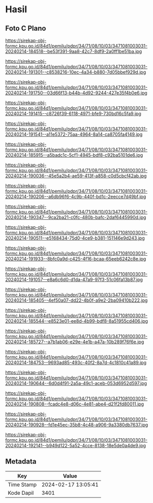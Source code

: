 # Hasil

## Foto C Plano

https://sirekap-obj-formc.kpu.go.id/84d1/pemilu/pdpr/34/71/08/10/03/3471081003031-20240214-184518--be53f391-9aa8-42c7-8df9-2a0ff1be51ba.jpg

https://sirekap-obj-formc.kpu.go.id/84d1/pemilu/pdpr/34/71/08/10/03/3471081003031-20240214-191301--c8538216-10ec-4a34-b880-7d05bbef929d.jpg

https://sirekap-obj-formc.kpu.go.id/84d1/pemilu/pdpr/34/71/08/10/03/3471081003031-20240214-191750--03d66f13-b44b-4d92-9244-427e35f4b0e6.jpg

https://sirekap-obj-formc.kpu.go.id/84d1/pemilu/pdpr/34/71/08/10/03/3471081003031-20240214-191415--c8726f39-6118-4971-bfe9-730bd16c5fa9.jpg

https://sirekap-obj-formc.kpu.go.id/84d1/pemilu/pdpr/34/71/08/10/03/3471081003031-20240214-191541--a11e5372-75aa-4964-8a14-ca8705fa4149.jpg

https://sirekap-obj-formc.kpu.go.id/84d1/pemilu/pdpr/34/71/08/10/03/3471081003031-20240214-185915--a5badc1c-5cf1-4945-bdf8-c92ba5101de6.jpg

https://sirekap-obj-formc.kpu.go.id/84d1/pemilu/pdpr/34/71/08/10/03/3471081003031-20240214-190036--45e5a2b4-ae59-413f-a858-c0d5cbcf42ab.jpg

https://sirekap-obj-formc.kpu.go.id/84d1/pemilu/pdpr/34/71/08/10/03/3471081003031-20240214-190206--a6db96f6-4c9b-440f-bd1c-2eecce7d49bf.jpg

https://sirekap-obj-formc.kpu.go.id/84d1/pemilu/pdpr/34/71/08/10/03/3471081003031-20240214-190347--9ca2ba21-c0fc-480b-bafc-2daf6445990d.jpg

https://sirekap-obj-formc.kpu.go.id/84d1/pemilu/pdpr/34/71/08/10/03/3471081003031-20240214-190511--e5168434-75d0-4ce9-b381-151146e9d243.jpg

https://sirekap-obj-formc.kpu.go.id/84d1/pemilu/pdpr/34/71/08/10/03/3471081003031-20240214-191933--8bfc0a9d-c425-4f16-bcaa-65eeb6242c8e.jpg

https://sirekap-obj-formc.kpu.go.id/84d1/pemilu/pdpr/34/71/08/10/03/3471081003031-20240214-191057--e8a6c6d0-d1da-47a9-97f3-51c06fa13b87.jpg

https://sirekap-obj-formc.kpu.go.id/84d1/pemilu/pdpr/34/71/08/10/03/3471081003031-20240214-185405--4ef50a07-dd22-4b0f-a9e2-2ba09410b222.jpg

https://sirekap-obj-formc.kpu.go.id/84d1/pemilu/pdpr/34/71/08/10/03/3471081003031-20240214-185544--e8523e01-ee8d-4b99-bdf8-8a51955cd406.jpg

https://sirekap-obj-formc.kpu.go.id/84d1/pemilu/pdpr/34/71/08/10/03/3471081003031-20240214-185727--a7b1ab06-e29e-4e1b-a47a-10b289f76f6e.jpg

https://sirekap-obj-formc.kpu.go.id/84d1/pemilu/pdpr/34/71/08/10/03/3471081003031-20240214-184753--9693ad85-493c-40f2-8a7d-4c1810c41a89.jpg

https://sirekap-obj-formc.kpu.go.id/84d1/pemilu/pdpr/34/71/08/10/03/3471081003031-20240214-190644--6d0d4f91-2a5a-49c1-aceb-053d6952d597.jpg

https://sirekap-obj-formc.kpu.go.id/84d1/pemilu/pdpr/34/71/08/10/03/3471081003031-20240214-190808--fcadc4e8-d06c-4e81-abe4-d21f2fd80011.jpg

https://sirekap-obj-formc.kpu.go.id/84d1/pemilu/pdpr/34/71/08/10/03/3471081003031-20240214-190928--fd1e45ec-35b8-4c48-a906-9a3380db7637.jpg

https://sirekap-obj-formc.kpu.go.id/84d1/pemilu/pdpr/34/71/08/10/03/3471081003031-20240214-192141--b949d122-5a52-4cce-8138-18e5de0a4de9.jpg


## Metadata

| Key        | Value               |
| ---------- | ------------------- |
| Time Stamp | 2024-02-17 13:05:41 |
| Kode Dapil | 3401                |




